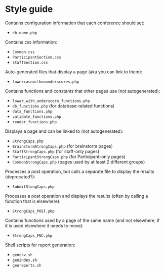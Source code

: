 # Style guide

Contains configuration information that each conference should set:

* `db_name.php`

Contains css information:

* `Common.css`
* `ParticipantSection.css`
* `StaffSection.css`

Auto-generated files that display a page (aka you can link to them):

* `lowercasewithnounderscores.php`

Contains functions and constants that other pages use (not autogenerated):

* `lower_with_underscore_functions.php`
* `db_functions.php` (for database-related functions)
* `data_functions.php`
* `validate_functions.php`
* `render_functions.php`

Displays a page and can be linked to (not autogenerated):

* `StrongCaps.php`
* `BrainstormStrongCaps.php` (for brainstorm pages)
* `StaffStrongCaps.php` (for staff-only pages)
* `ParticipantStrongCaps.php` (for Participant-only pages)
* `CommonStrongCaps.php` (pages used by at least 2 different groups)

Processes a post operation, but calls a separate file to 
display the results (deprecated?):

* `SubmitStongCaps.php`

Processes a post operation and displays the results 
(often by calling a function that is elsewhere):

* `StrongCaps_POST.php`

Contains functions used by a page of the same name
(and not elsewhere; if it is used elsewhere it needs to move):

* `StrongCaps_FNC.php`

Shell scripts for report generation:

* `gencsv.sh`
* `genindex.sh`
* `genreports.sh`
